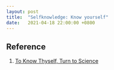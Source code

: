 ```yaml
---
layout: post
title:  "Selfknowledge: Know yourself"
date:   2021-04-18 22:00:00 +0800
---
```



## Reference

1. [To Know Thyself, Turn to Science](https://www.psychologicalscience.org/observer/to-know-thyself-turn-to-science)